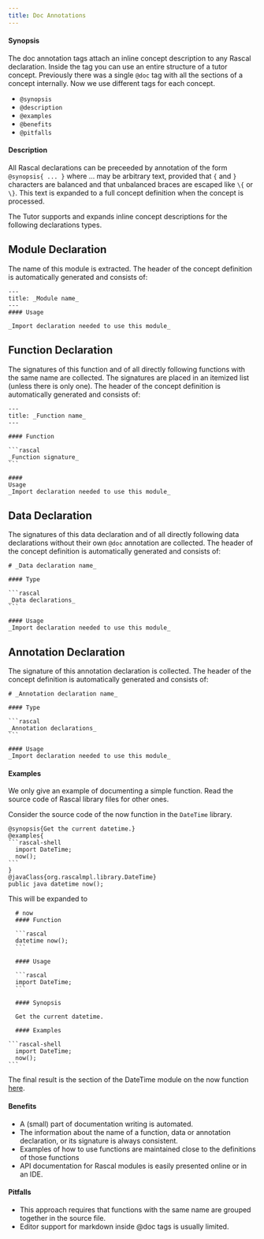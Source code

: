 ```yaml
---
title: Doc Annotations
---
```


#### Synopsis

The doc annotation tags attach an inline concept description to any Rascal declaration. Inside the tag you can use an entire structure of a tutor concept. Previously there was a single `@doc` tag with all the sections
of a concept internally. Now we use different tags for each concept.

* `@synopsis`
* `@description`
* `@examples`
* `@benefits`
* `@pitfalls`

#### Description

All Rascal declarations can be preceeded by annotation of the form `@synopsis{ ... }` where ... may be arbitrary text, 
provided that `{` and `}` characters are balanced and that unbalanced braces are escaped like `\{` or `\}`. 
This text is expanded to a full concept definition when the concept is processed. 

The Tutor supports and expands inline concept descriptions for the following declarations types.

## Module Declaration

The name of this module is extracted.
The header of the concept definition is automatically generated and consists of:

```
---
title: _Module name_
---
#### Usage

_Import declaration needed to use this module_
```

## Function Declaration

The signatures of this function and of all directly following functions with the same name are collected. 
The signatures are placed in an itemized list (unless there is only one).
The header of the concept definition is automatically generated and consists of:

``````
---
title: _Function name_
---

#### Function

```rascal
_Function signature_
```

####
Usage
_Import declaration needed to use this module_
``````

## Data Declaration

The signatures of this data declaration and of all directly following data declarations without their own `@doc` annotation are collected.
The header of the concept definition is automatically generated and consists of:

``````
# _Data declaration name_

#### Type

```rascal
_Data declarations_
```

#### Usage
_Import declaration needed to use this module_
``````

## Annotation Declaration

The signature of this annotation declaration is collected.
The header of the concept definition is automatically generated and consists of:

``````
# _Annotation declaration name_

#### Type

```rascal
_Annotation declarations_
```

#### Usage
_Import declaration needed to use this module_
``````

#### Examples

We only give an example of documenting a simple function. Read the source code of Rascal library files for other ones. 

Consider the source code of the now function in the `DateTime` library.

``````
@synopsis{Get the current datetime.}
@examples{
```rascal-shell
  import DateTime;
  now();
```
}
@javaClass{org.rascalmpl.library.DateTime}
public java datetime now();
``````
  
This will be expanded to

``````
  # now
  #### Function
  
  ```rascal
  datetime now();
  ```
  
  #### Usage
  
  ```rascal
  import DateTime;
  ```

  #### Synopsis
  
  Get the current datetime.

  #### Examples

```rascal-shell
  import DateTime;
  now();
```
``````

The final result is the section of the DateTime module on the now function [here]((Library:DateTime-now)).

#### Benefits

* A (small) part of documentation writing is automated.
* The information about the name of a function, data or annotation declaration, or its signature is always consistent.
* Examples of how to use functions are maintained close to the definitions of those functions
* API documentation for Rascal modules is easily presented online or in an IDE.

#### Pitfalls 

* This approach requires that functions with the same name are grouped together in the source file.
* Editor support for markdown inside @doc tags is usually limited.

